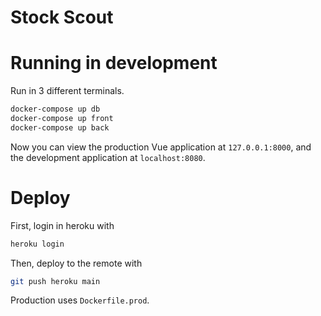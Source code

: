 # Stock Scout

# Running in development

Run in 3 different terminals.

```bash
docker-compose up db
docker-compose up front
docker-compose up back
```

Now you can view the production Vue application at `127.0.0.1:8000`, and the development application at `localhost:8080`. 

# Deploy

First, login in heroku with 

```bash
heroku login
```

Then, deploy to the remote with

```bash
git push heroku main
```

Production uses `Dockerfile.prod`.
